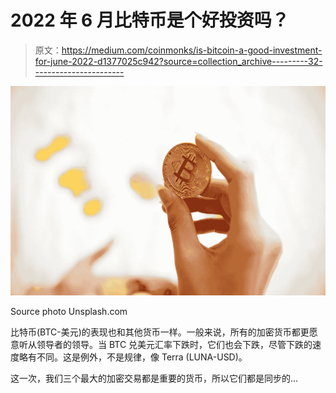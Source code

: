# 2022 年 6 月比特币是个好投资吗？

> 原文：<https://medium.com/coinmonks/is-bitcoin-a-good-investment-for-june-2022-d1377025c942?source=collection_archive---------32----------------------->

![](img/83db0156365aefacf268bf31e6882b80.png)

Source photo Unsplash.com

比特币(BTC-美元)的表现也和其他货币一样。一般来说，所有的加密货币都更愿意听从领导者的领导。当 BTC 兑美元汇率下跌时，它们也会下跌，尽管下跌的速度略有不同。这是例外，不是规律，像 Terra (LUNA-USD)。

这一次，我们三个最大的加密交易都是重要的货币，所以它们都是同步的…